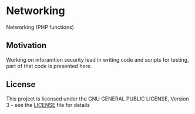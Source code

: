 # Networking
Networking (PHP functions)

## Motivation
Working on inforamtion security lead in writing code and scripts for testing, part of that code is presented here.

## License

This project is licensed under the GNU GENERAL PUBLIC LICENSE, Version 3 - see the [LICENSE](LICENSE) file for details
